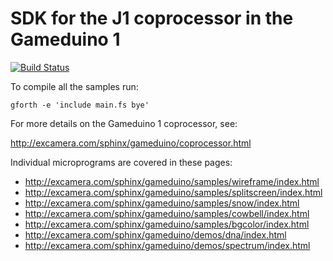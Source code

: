 # SDK for the J1 coprocessor in the Gameduino 1

[![Build Status](https://travis-ci.org/jamesbowman/swapforth.svg?branch=master)](https://travis-ci.org/jamesbowman/gd1-sdk)

To compile all the samples run:

    gforth -e 'include main.fs bye'

For more details on the Gameduino 1 coprocessor, see:

http://excamera.com/sphinx/gameduino/coprocessor.html

Individual microprograms are covered in these pages:

 * http://excamera.com/sphinx/gameduino/samples/wireframe/index.html
 * http://excamera.com/sphinx/gameduino/samples/splitscreen/index.html
 * http://excamera.com/sphinx/gameduino/samples/snow/index.html
 * http://excamera.com/sphinx/gameduino/samples/cowbell/index.html
 * http://excamera.com/sphinx/gameduino/samples/bgcolor/index.html
 * http://excamera.com/sphinx/gameduino/demos/dna/index.html
 * http://excamera.com/sphinx/gameduino/demos/spectrum/index.html
